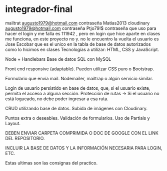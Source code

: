 # integrador-final
mailtrat augusto1979@hotmail.com contraseña Matias2013
cloudinary augusto1979@hotmail.com contraseña Ptjo79!$
contraseña que uso para hacer el login y me falla es 111942 , pero en login que hice aparte en clases me funciona, en este proyecto no y. no le encuentro la vuelta el usuario es Jose Escobar que es el unico en la tabla de base de datos autorizados como lo hicimos en clases
Tecnologías a utilizar:
HTML, CSS y JavaScript.

Node + Handlebars
Base de datos SQL con MySQL


Front end responsive (adaptable). Pueden utilizar CSS puro o Bootstrap.

Formulario que envía mail. Nodemailer, mailtrap o algún servicio similar.

Login de usuario persistido en base de datos, que, si el usuario existe, permita el acceso a alguna sección. Protección de rutas -> Si el usuario no está logueado, no debe poder ingresar a esa ruta. 

CRUD utilizando base de datos. Subida de imágenes con Cloudinary.

Puntos extra o deseables.
Validación de formularios.
Uso de Partials y Layout. 

DEBEN ENVIAR CARPETA COMPRIMIDA O DOC DE GOOGLE CON EL LINK DEL REPOSITORIO.

INCLUIR LA BASE DE DATOS Y LA INFORMACIÓN NECESARIA PARA LOGIN, ETC.

Estas ultimas son las consignas del practico.

